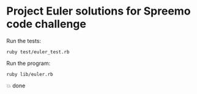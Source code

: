 # Project Euler solutions for Spreemo code challenge
Run the tests:
```
ruby test/euler_test.rb
```

Run the program:
```
ruby lib/euler.rb
```

💥 done
